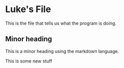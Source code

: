 # Luke's File
This is the file that tells us what the program is doing.

## Minor heading
This is a minor heading using the markdown language.

This is some new stuff
